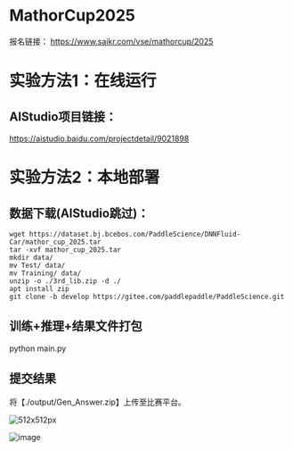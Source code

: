 # MathorCup2025

报名链接：
https://www.saikr.com/vse/mathorcup/2025


# 实验方法1：在线运行
## AIStudio项目链接：
https://aistudio.baidu.com/projectdetail/9021898


# 实验方法2：本地部署
## 数据下载(AIStudio跳过)：
```
wget https://dataset.bj.bcebos.com/PaddleScience/DNNFluid-Car/mathor_cup_2025.tar
tar -xvf mathor_cup_2025.tar
mkdir data/
mv Test/ data/
mv Training/ data/
unzip -o ./3rd_lib.zip -d ./
apt install zip
git clone -b develop https://gitee.com/paddlepaddle/PaddleScience.git
``` 

## 训练+推理+结果文件打包
python main.py

## 提交结果
将【./output/Gen_Answer.zip】上传至比赛平台。

![512x512px](https://github.com/user-attachments/assets/12e981b2-3d24-413f-832f-c14008c17343)


![image](https://github.com/user-attachments/assets/e01e1756-bb74-4fa2-b973-baa21df1091d)

